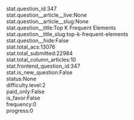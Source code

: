 stat.question_id:347  
stat.question__article__live:None  
stat.question__article__slug:None  
stat.question__title:Top K Frequent Elements  
stat.question__title_slug:top-k-frequent-elements  
stat.question__hide:False  
stat.total_acs:13076  
stat.total_submitted:22984  
stat.total_column_articles:10  
stat.frontend_question_id:347  
stat.is_new_question:False  
status:None  
difficulty.level:2  
paid_only:False  
is_favor:False  
frequency:0  
progress:0  
